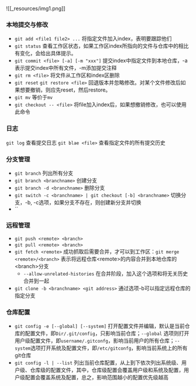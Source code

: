 ![[_resources/img1.png]]
### 本地提交与修改
- `git add <file1 file2> ...` 将指定文件加入index，表明要跟踪他们
- `git status` 查看工作区状态，如果工作区index所指向的文件与仓库中的相比有变化，会给出具体提示。
- `git commit <file> [-a] [-m "xxx"]` 提交index中指定文件到本地仓库，-a表示提交index中所有文件，-m添加提交注释
- `git rm <file>` 将文件从工作区和index区删除
- `git reset` `git restore <file>` 回退版本并忽略修改。对某个文件修改后如果想要撤销，则应先reset，然后restore。
- `git mv` 等价于`mv`
- `git checkout -- <file>` 将file加入index后，如果想撤销修改，也可以使用此命令
### 日志

`git log` 查看提交日志
`git blae <file>` 查看指定文件的所有提交历史
### 分支管理
- `git branch` 列出所有分支
- `git branch <branchname>` 创建分支
- `git branch -d <branchname>` 删除分支
- `git switch -c <branchname> | git checkout [-b] <branchname>` 切换分支，-b, -c选项，如果分支不存在，则创建新分支并切换
- ``
### 远程管理
- `git push <remote> <branch>`
- `git pull <remote> <branch>`
- `git fetch <remote>` 成功抓取后需要合并，才可以到工作区：`git merge <remote>/<branch>` 表示将远程仓库\<remote>的内容合并到本地仓库的\<branch>分支
   - `--allow-unrelated-histories` 在合并阶段，加入这个选项和将无关历史合并到一起
- `git clone -b <branchname> <git address>` 通过选项-b可以指定远程仓库的指定分支
### 仓库配置
- `git config -e [--global] [--system]` 打开配置文件并编辑，默认是当前仓库的配置文件，即`Dir/.git/config`，只影响当前仓库；`--global` 选项则打开用户级配置文件，即`username/.gitconfg`，影响当前用户的所有仓库；`--system`选项打开系统及配置文件，即`/etc/gitconfg`，影响当前系统上的所有git仓库
- `git config -l | --list` 列出当前仓库配置，从上到下依次列出系统级、用户级、仓库级的配置文件，其中，仓库级配置会覆盖用户级和系统及配置，用户级配置会覆盖系统及配置，总之，影响范围越小的配置优先级越高